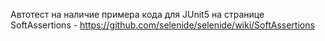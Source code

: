 Автотест на наличие примера кода для JUnit5 на странице SoftAssertions - https://github.com/selenide/selenide/wiki/SoftAssertions